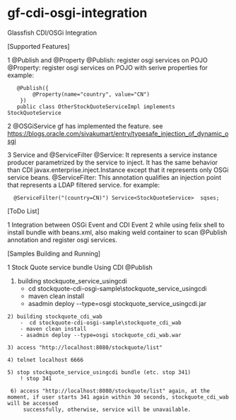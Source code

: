 gf-cdi-osgi-integration
=======================

Glassfish CDI/OSGi Integration

[Supported Features]

1 @Publish and @Property
    @Publish: register osgi services on POJO
    @Property: register osgi services on POJO with serive properties
    for example:
       
       @Publish({
	        @Property(name="country", value="CN")
	    })
       public class OtherStockQuoteServiceImpl implements StockQuoteService

2 @OSGiService
     gf has implemented the feature.
     see https://blogs.oracle.com/sivakumart/entry/typesafe_injection_of_dynamic_osgi

3 Service<T> and @ServiceFilter
      @Service<T>: It represents a service instance producer parametrized by the service to inject. It has the same behavior than 
                         CDI javax.enterprise.inject.Instance except that it represents only OSGi service beans.
      @ServiceFilter: This annotation qualifies an injection point that represents a LDAP filtered service.
      for example:
      
      @ServiceFilter("(country=CN)") Service<StockQuoteService>  sqses;

[ToDo List] 

1 Integration between OSGi Event and CDI Event 
2 while using felix shell to install bundle with beans.xml, also making weld container to scan @Publish
annotation and register osgi services.


[Samples Building and Running]

1 Stock Quote service bundle Using CDI @Publish
   1) building stockquote_service_usingcdi
       - cd stockquote-cdi-osgi-sample\stockquote_service_usingcdi
       - maven clean install
       - asadmin deploy --type=osgi stockquote_service_usingcdi.jar

    2) building stockquote_cdi_wab
        -  cd stockquote-cdi-osgi-sample\stockquote_cdi_wab
        - maven clean install
        - asadmin deploy --type=osgi stockquote_cdi_wab.war

    3) access "http://localhost:8080/stockquote/list"

    4) telnet localhost 6666

    5) stop stockquote_service_usingcdi bundle (etc. stop 341)
        ! stop 341

     6) access "http://localhost:8080/stockquote/list" again, at the moment, if user starts 341 again within 30 seconds, stockquote_cdi_wab will be accessed
         successfully, otherwise, service will be unavailable.

 
